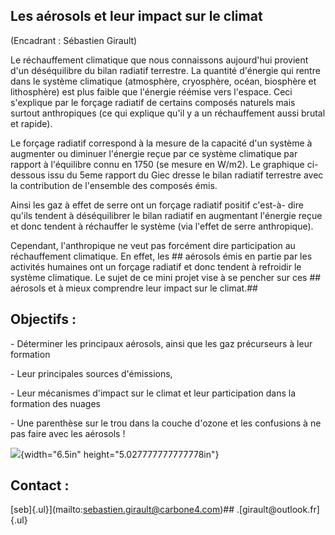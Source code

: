 ## Les aérosols et leur impact sur le climat

(Encadrant : Sébastien Girault)

Le réchauffement climatique que nous connaissons aujourd'hui provient
d'un déséquilibre du bilan radiatif terrestre. La quantité d'énergie qui
rentre dans le système climatique (atmosphère, cryosphère, océan,
biosphère et lithosphère) est plus faible que l'énergie réémise vers
l'espace. Ceci s'explique par le forçage radiatif de certains composés
naturels mais surtout anthropiques (ce qui explique qu'il y a un
réchauffement aussi brutal et rapide).

Le forçage radiatif correspond à la mesure de la capacité d'un système à
augmenter ou diminuer l'énergie reçue par ce système climatique par
rapport à l'équilibre connu en 1750 (se mesure en W/m2). Le graphique
ci-dessous issu du 5eme rapport du Giec dresse le bilan radiatif
terrestre avec la contribution de l'ensemble des composés émis.

Ainsi les gaz à effet de serre ont un forçage radiatif positif c\'est-à-
dire qu'ils tendent à déséquilibrer le bilan radiatif en augmentant
l'énergie reçue et donc tendent à réchauffer le système (via l'effet de
serre anthropique).

Cependant, l\'anthropique ne veut pas forcément dire participation au
réchauffement climatique. En effet, les ## aérosols émis en partie par
les activités humaines ont un forçage radiatif et donc tendent à
refroidir le système climatique. Le sujet de ce mini projet vise à se
pencher sur ces ## aérosols et à mieux comprendre leur impact sur le
climat.## 

## Objectifs :

\- Déterminer les principaux aérosols, ainsi que les gaz précurseurs à
leur formation

\- Leur principales sources d'émissions,

\- Leur mécanismes d'impact sur le climat et leur participation dans la
formation des nuages

\- Une parenthèse sur le trou dans la couche d'ozone et les confusions à
ne pas faire avec les aérosols !

![](media/image1.png){width="6.5in" height="5.027777777777778in"}

## Contact :
[seb]{.ul}](mailto:sebastien.girault@carbone4.com)## .[girault\@outlook.fr]{.ul}
